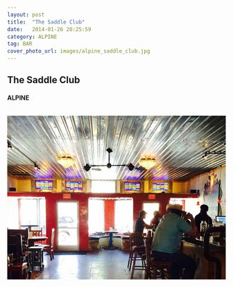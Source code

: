 ```yaml
---
layout: post
title:  "The Saddle Club"
date:   2014-01-26 20:25:59
category: ALPINE
tag: BAR
cover_photo_url: images/alpine_saddle_club.jpg
---
```


<div class="section-title">
  <h2>The Saddle Club</h2>
    <h4>ALPINE</h4>
    <div class="divider-border"></div>
</div> 
<div class="column small-6">
    <p>
    </p>
<div class="column small-6">
    <img src="/images/alpine_saddle_club.jpg">
</div>
